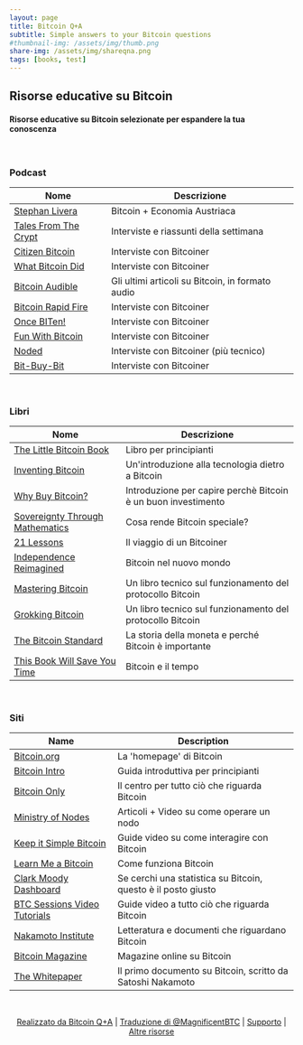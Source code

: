 ```yaml
---
layout: page
title: Bitcoin Q+A
subtitle: Simple answers to your Bitcoin questions
#thumbnail-img: /assets/img/thumb.png
share-img: /assets/img/shareqna.png
tags: [books, test]
---
```


## Risorse educative su Bitcoin	

#### Risorse educative su Bitcoin selezionate per espandere la tua conoscenza

<br/>

### Podcast


| Nome                                                      | Descrizione                                                        | 
|-----------------------------------------------------------|--------------------------------------------------------------------|  
| [Stephan Livera](https://stephanlivera.com/)              | Bitcoin + Economia Austriaca                                       |                   
| [Tales From The Crypt](https://tftc.io/)                  | Interviste e riassunti della settimana                             |
| [Citizen Bitcoin](https://citizenbitcoin.world/)          | Interviste con Bitcoiner                                           |
| [What Bitcoin Did](https://www.whatbitcoindid.com/)       | Interviste con Bitcoiner                                           |
| [Bitcoin Audible](https://thecryptoconomy.com/)           | Gli ultimi articoli su Bitcoin, in formato audio                   |
| [Bitcoin Rapid Fire](https://anchor.fm/john-vallis/)      | Interviste con Bitcoiner                                           |
| [Once BITen!](https://anchor.fm/daniel-prince6/)          | Interviste con Bitcoiner                                           |
| [Fun With Bitcoin](https://anchor.fm/funwithbitcoin)      | Interviste con Bitcoiner                                           | 
| [Noded](https://noded.org/)                               | Interviste con Bitcoiner (più tecnico)                             |
| [Bit-Buy-Bit](https://www.bit-buy-bit.com/)               | Interviste con Bitcoiner                                           |

<br/>

### Libri


| Nome                                                                         | Descrizione                                                        | 
|------------------------------------------------------------------------------|--------------------------------------------------------------------|   
| [The Little Bitcoin Book](https://www.amazon.com/Little-Bitcoin-Book-Matters-Finances/dp/1641990503)      | Libro per principianti  |
| [Inventing Bitcoin](https://www.amazon.com/Inventing-Bitcoin-Technology-Decentralized-Explained/dp/B087C4BCJ2/ref=sr_1_1?dchild=1&keywords=inventing+bitcoin&qid=1588949147&s=books&sr=1-1) | Un'introduzione alla tecnologia dietro a Bitcoin |
| [Why Buy Bitcoin?](https://www.amazon.com/Why-Buy-Bitcoin-Investing-Tomorrow-ebook/dp/B07XG2J3S9/ref=sr_1_1?crid=3IMKLU1TOXY9T&dchild=1&keywords=why+buy+bitcoin&qid=1588949169&s=audible&sprefix=why+buy+bit%2Caudible%2C219&sr=8-1) |  Introduzione per capire perchè Bitcoin è un buon investimento  |
| [Sovereignty Through Mathematics](https://www.amazon.com/Bitcoin-Sovereignty-mathematics-Knut-Svanholm-ebook/dp/B07S3MHJ9F/ref=reads_cwrtbar_3/137-9578181-1931706?_encoding=UTF8&pd_rd_i=B07S3MHJ9F&pd_rd_r=6e49cbe3-c298-4be0-b757-8632e616cef9&pd_rd_w=28Jho&pd_rd_wg=KBmpj&pf_rd_p=f7e50e46-03c7-4eda-9ad4-faa4a79972b4&pf_rd_r=ZJBHPGZ5QSH4SGRZGRNB&psc=1&refRID=ZJBHPGZ5QSH4SGRZGRNB) | Cosa rende Bitcoin speciale?    |
| [21 Lessons](https://www.amazon.com/21-Lessons-Learned-Falling-Bitcoin-ebook/dp/B083L93MJ7/ref=reads_cwrtbar_4/137-9578181-1931706?_encoding=UTF8&pd_rd_i=B083L93MJ7&pd_rd_r=86552ba6-823a-41d0-b29f-51a6221a22c8&pd_rd_w=lgbdg&pd_rd_wg=DiGJD&pf_rd_p=f7e50e46-03c7-4eda-9ad4-faa4a79972b4&pf_rd_r=F1NMJVVNRSBTAKY7NP5A&psc=1&refRID=F1NMJVVNRSBTAKY7NP5A) | Il viaggio di un  Bitcoiner     |
| [Independence Reimagined](https://www.amazon.com/Bitcoin-Independence-reimagined-Knut-Svanholm-ebook/dp/B087CF2XBB/ref=sr_1_1?crid=26JOFMIYVQANS&dchild=1&keywords=independence+reimagined&qid=1588949225&s=digital-text&sprefix=independence+rei%2Cdigital-text%2C214&sr=1-1) | Bitcoin nel nuovo mondo  |
| [Mastering Bitcoin](https://www.amazon.com/Andreas-M-Antonopoulos-ebook/dp/B071K7FCD4/ref=sr_1_1?crid=33UFO6X3FPZ6W&dchild=1&keywords=mastering+bitcoin&qid=1588949253&s=digital-text&sprefix=mastering+bit%2Cdigital-text%2C221&sr=1-1) | Un libro tecnico sul funzionamento del protocollo Bitcoin  |
[Grokking Bitcoin](https://www.amazon.com/Grokking-Bitcoin-Kalle-Rosenbaum/dp/1617294640/ref=sr_1_1?crid=SSQFO3DTX2S8&dchild=1&keywords=grokking+bitcoin&qid=1588949273&s=digital-text&sprefix=grokking%2Cdigital-text%2C218&sr=1-1-catcorr) | Un libro tecnico sul funzionamento del protocollo Bitcoin    |
| [The Bitcoin Standard](https://www.amazon.com/Bitcoin-Standard-Decentralized-Alternative-Central-ebook/dp/B07BPM3GZQ/ref=tmm_kin_swatch_0?_encoding=UTF8&qid=&sr=) | La storia della moneta e perché Bitcoin è importante |
| [This Book Will Save You Time](https://www.amazon.com/This-Book-Will-Save-Time-ebook/dp/B085PVW6M2/ref=pd_sim_351_6/137-9578181-1931706?_encoding=UTF8&pd_rd_i=B085PVW6M2&pd_rd_r=310e1429-8180-4106-a533-122b2a939af3&pd_rd_w=Wlude&pd_rd_wg=MpEbT&pf_rd_p=9fec2710-b93d-4b3e-b3ca-e55dc1c5909a&pf_rd_r=8Z8XV88M9CERWCCMV9WB&psc=1&refRID=8Z8XV88M9CERWCCMV9WB) | Bitcoin e il tempo |

<br/>

### Siti


| Name                                                                         | Description                                                        | 
|------------------------------------------------------------------------------|--------------------------------------------------------------------|  
| [Bitcoin.org](https://bitcoin.org/)     |     La 'homepage' di Bitcoin                                                |
| [Bitcoin Intro](https://bitcoin-intro.com/) |  Guida introduttiva per principianti   |
| [Bitcoin Only](https://bitcoin-only.com/) |  Il centro per tutto ciò che riguarda Bitcoin    |
| [Ministry of Nodes](https://www.ministryofnodes.com.au/) |  Articoli + Video su come operare un nodo  |
| [Keep it Simple Bitcoin](https://www.keepitsimplebitcoin.com/) |  Guide video su come interagire con Bitcoin  |
| [Learn Me a Bitcoin](https://learnmeabitcoin.com/ ) |  Come funziona Bitcoin  |
| [Clark Moody Dashboard](https://bitcoin.clarkmoody.com/dashboard/) | Se cerchi una statistica su Bitcoin, questo è il posto giusto   |
| [BTC Sessions Video Tutorials](https://www.youtube.com/channel/UChzLnWVsl3puKQwc5PoO6Zg/playlists) | Guide video a tutto ciò che riguarda Bitcoin   |
| [Nakamoto Institute](https://nakamotoinstitute.org/) | Letteratura e documenti che riguardano Bitcoin    |
| [Bitcoin Magazine](https://bitcoinmagazine.com/) |  Magazine online su Bitcoin    |
| [The Whitepaper](https://bitcoin.org/bitcoin.pdf) |  Il primo documento su Bitcoin, scritto da Satoshi Nakamoto       |

<br/>

<p align="center">
  <a href="https://twitter.com/BitcoinQ_A">Realizzato da Bitcoin Q+A</a> |
  <a href="https://twitter.com/MagnificentBTC">Traduzione di @MagnificentBTC</a> |
  <a href="http://stacking.tips">Supporto</a> |
  <a href="https://bitcoiner.guide">Altre risorse</a>
  <br><br>
</p>

